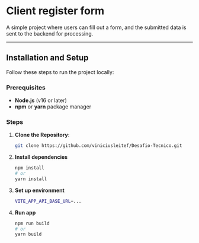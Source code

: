 # Client register form

A simple project where users can fill out a form, and the submitted data is sent to the backend for processing.

---

## Installation and Setup

Follow these steps to run the project locally:

### Prerequisites

- **Node.js** (v16 or later)
- **npm** or **yarn** package manager

### Steps

1. **Clone the Repository**:

   ```bash
   git clone https://github.com/viniciusleitef/Desafio-Tecnico.git

   ```

2. **Install dependencies**

   ```bash
   npm install
   # or
   yarn install
   ```

3. **Set up environment**

   ```bash
   VITE_APP_API_BASE_URL=...
   ```

4. **Run app**
   ```bash
   npm run build
   # or
   yarn build
   ```
